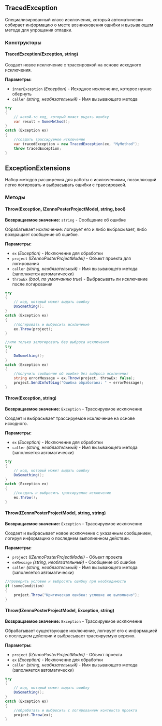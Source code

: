## TracedException

Специализированный класс исключения, который автоматически собирает информацию о месте возникновения ошибки и вызывающем методе для упрощения отладки.

### Конструкторы

#### TracedException(Exception, string)

Создает новое исключение с трассировкой на основе исходного исключения.

**Параметры:**
- `innerException` *(Exception)* - Исходное исключение, которое нужно обернуть
- `caller` *(string, необязательный)* - Имя вызывающего метода

```csharp
try 
{
    // какой-то код, который может выдать ошибку
    var result = SomeMethod();
}
catch (Exception ex)
{
    //создать трассируемое исключение
    var tracedException = new TracedException(ex, "MyMethod");
    throw tracedException;
}
```

## ExceptionExtensions

Набор методов расширения для работы с исключениями, позволяющий легко логировать и выбрасывать ошибки с трассировкой.

### Методы

#### Throw(Exception, IZennoPosterProjectModel, string, bool)

**Возвращаемое значение:** `string` - Сообщение об ошибке

Обрабатывает исключение: логирует его и либо выбрасывает, либо возвращает сообщение об ошибке.

**Параметры:**
- `ex` *(Exception)* - Исключение для обработки
- `project` *(IZennoPosterProjectModel)* - Объект проекта для логирования
- `caller` *(string, необязательный)* - Имя вызывающего метода (заполняется автоматически)
- `throwEx` *(bool, по умолчанию true)* - Выбрасывать ли исключение после логирования

```csharp
try 
{
    // код, который может выдать ошибку
    DoSomething();
}
catch (Exception ex)
{
    //логировать и выбросить исключение
    ex.Throw(project);
}

//или только залогировать без выброса исключения
try 
{
    DoSomething();
}
catch (Exception ex)
{
    //получить сообщение об ошибке без выброса исключения
    string errorMessage = ex.Throw(project, throwEx: false);
    project.SendInfoToLog("Ошибка обработана: " + errorMessage);
}
```

#### Throw(Exception, string)

**Возвращаемое значение:** `Exception` - Трассируемое исключение

Создает и выбрасывает трассируемое исключение на основе исходного.

**Параметры:**
- `ex` *(Exception)* - Исключение для обработки
- `caller` *(string, необязательный)* - Имя вызывающего метода (заполняется автоматически)

```csharp
try 
{
    // код, который может выдать ошибку
    DoSomething();
}
catch (Exception ex)
{
    //создать и выбросить трассируемое исключение
    ex.Throw();
}
```

#### Throw(IZennoPosterProjectModel, string, string)

**Возвращаемое значение:** `Exception` - Трассируемое исключение

Создает и выбрасывает новое исключение с указанным сообщением, логируя информацию о последнем выполненном действии.

**Параметры:**
- `project` *(IZennoPosterProjectModel)* - Объект проекта
- `exMessage` *(string, необязательный)* - Сообщение об ошибке
- `caller` *(string, необязательный)* - Имя вызывающего метода (заполняется автоматически)

```csharp
//проверить условие и выбросить ошибку при необходимости
if (someCondition)
{
    project.Throw("Критическая ошибка: условие не выполнено");
}
```

#### Throw(IZennoPosterProjectModel, Exception, string)

**Возвращаемое значение:** `Exception` - Трассируемое исключение

Обрабатывает существующее исключение, логирует его с информацией о последнем действии и выбрасывает трассируемую версию.

**Параметры:**
- `project` *(IZennoPosterProjectModel)* - Объект проекта
- `ex` *(Exception)* - Исключение для обработки
- `caller` *(string, необязательный)* - Имя вызывающего метода (заполняется автоматически)

```csharp
try 
{
    // код, который может выдать ошибку
    DoSomething();
}
catch (Exception ex)
{
    //обработать и выбросить с логированием контекста проекта
    project.Throw(ex);
}
```